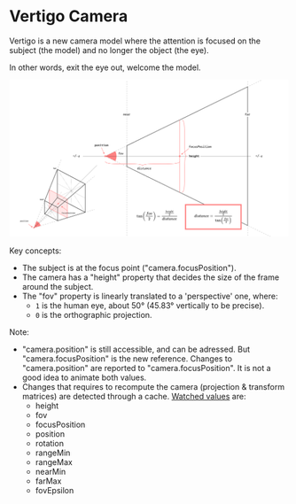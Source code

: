 # Vertigo Camera

Vertigo is a new camera model where the attention is focused on the subject (the 
model) and no longer the object (the eye).

In other words, exit the eye out, welcome the model.

<img width="960" alt="image" src="VertigoCamera.svg">

Key concepts:
- The subject is at the focus point ("camera.focusPosition").
- The camera has a "height" property that decides the size of the frame around 
  the subject.
- The "fov" property is linearly translated to a 'perspective' one, where:
  - `1` is the human eye, about 50° (45.83° vertically to be precise).
  - `0` is the orthographic projection.

Note: 
- "camera.position" is still accessible, and can be adressed. But "camera.focusPosition" 
  is the new reference. Changes to "camera.position" are reported to "camera.focusPosition".
  It is not a good idea to animate both values.
- Changes that requires to recompute the camera (projection & transform matrices) are 
  detected through a cache. [Watched values](./VertigoCamera.ts#111-122) are:
  - height
  - fov
  - focusPosition
  - position
  - rotation
  - rangeMin
  - rangeMax
  - nearMin
  - farMax
  - fovEpsilon
  

